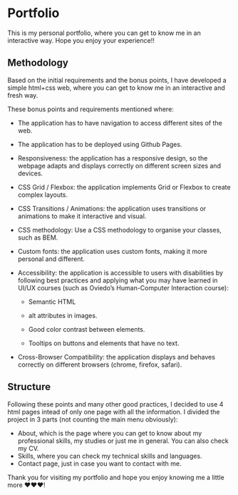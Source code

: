 # Portfolio
This is my personal portfolio, where you can get to know me in an interactive way. Hope you enjoy your experience!!

## Methodology
Based on the initial requirements and the bonus points, I have developed a simple html+css web, where you can get to know me in an interactive and fresh way.

These bonus points and requirements mentioned where:
- The application has to have navigation to access different sites of the web.

- The application has to be deployed using Github Pages.

- Responsiveness: the application has a responsive design, so the webpage adapts and displays correctly on different screen sizes and devices.

- CSS Grid / Flexbox: the application implements Grid or Flexbox to create complex layouts.

- CSS Transitions / Animations: the application uses transitions or animations to make it interactive and visual.

- CSS methodology: Use a CSS methodology to organise your classes, such as BEM.

- Custom fonts: the application uses custom fonts, making it more personal and different.

- Accessibility: the application is accessible to users with disabilities by following best practices and applying what you may have learned in UI/UX courses (such as Oviedo’s Human-Computer Interaction course):
    - Semantic HTML 

    - alt attributes in images.

    - Good color contrast between elements.

    - Tooltips on buttons and elements that have no text.

- Cross-Browser Compatibility: the application displays and behaves correctly on different browsers (chrome, firefox, safari).

## Structure
Following these points and many other good practices, I decided to use 4 html pages intead of only one page with all the information. I divided the project in 3 parts (not counting the main menu obviously):
- About, which is the page where you can get to know about my professional skills, my studies or just me in general. You can also check my CV.
- Skills, where you can check my technical skills and languages.
- Contact page, just in case you want to contact with me.


Thank you for visiting my portfolio and hope you enjoy knowing me a little more ♥️♥️♥️!